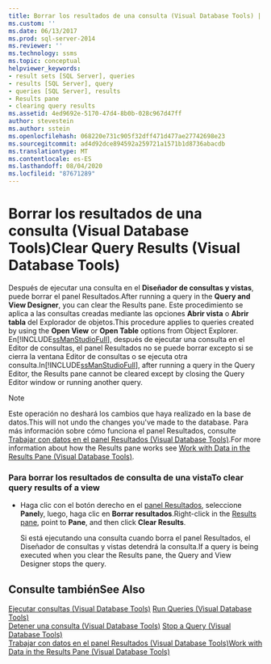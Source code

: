 ```yaml
---
title: Borrar los resultados de una consulta (Visual Database Tools) | Microsoft Docs
ms.custom: ''
ms.date: 06/13/2017
ms.prod: sql-server-2014
ms.reviewer: ''
ms.technology: ssms
ms.topic: conceptual
helpviewer_keywords:
- result sets [SQL Server], queries
- results [SQL Server], query
- queries [SQL Server], results
- Results pane
- clearing query results
ms.assetid: 4ed9692e-5170-47d4-8b0b-028c967d47ff
author: stevestein
ms.author: sstein
ms.openlocfilehash: 068220e731c905f32dff471d477ae27742698e23
ms.sourcegitcommit: ad4d92dce894592a259721a1571b1d8736abacdb
ms.translationtype: MT
ms.contentlocale: es-ES
ms.lasthandoff: 08/04/2020
ms.locfileid: "87671289"
---
```

# <a name="clear-query-results-visual-database-tools"></a><span data-ttu-id="e97fe-102">Borrar los resultados de una consulta (Visual Database Tools)</span><span class="sxs-lookup"><span data-stu-id="e97fe-102">Clear Query Results (Visual Database Tools)</span></span>
  <span data-ttu-id="e97fe-103">Después de ejecutar una consulta en el **Diseñador de consultas y vistas**, puede borrar el panel Resultados.</span><span class="sxs-lookup"><span data-stu-id="e97fe-103">After running a query in the **Query and View Designer**, you can clear the Results pane.</span></span> <span data-ttu-id="e97fe-104">Este procedimiento se aplica a las consultas creadas mediante las opciones **Abrir vista** o **Abrir tabla** del Explorador de objetos.</span><span class="sxs-lookup"><span data-stu-id="e97fe-104">This procedure applies to queries created by using the **Open View** or **Open Table** options from Object Explorer.</span></span> <span data-ttu-id="e97fe-105">En[!INCLUDE[ssManStudioFull](../../includes/ssmanstudiofull-md.md)], después de ejecutar una consulta en el Editor de consultas, el panel Resultados no se puede borrar excepto si se cierra la ventana Editor de consultas o se ejecuta otra consulta.</span><span class="sxs-lookup"><span data-stu-id="e97fe-105">In[!INCLUDE[ssManStudioFull](../../includes/ssmanstudiofull-md.md)], after running a query in the Query Editor, the Results pane cannot be cleared except by closing the Query Editor window or running another query.</span></span>  
  
> [!NOTE]  
>  <span data-ttu-id="e97fe-106">Este operación no deshará los cambios que haya realizado en la base de datos.</span><span class="sxs-lookup"><span data-stu-id="e97fe-106">This will not undo the changes you've made to the database.</span></span> <span data-ttu-id="e97fe-107">Para más información sobre cómo funciona el panel Resultados, consulte [Trabajar con datos en el panel Resultados &#40;Visual Database Tools&#41;](visual-database-tools.md).</span><span class="sxs-lookup"><span data-stu-id="e97fe-107">For more information about how the Results pane works see [Work with Data in the Results Pane &#40;Visual Database Tools&#41;](visual-database-tools.md).</span></span>  
  
### <a name="to-clear-query-results-of-a-view"></a><span data-ttu-id="e97fe-108">Para borrar los resultados de consulta de una vista</span><span class="sxs-lookup"><span data-stu-id="e97fe-108">To clear query results of a view</span></span>  
  
-   <span data-ttu-id="e97fe-109">Haga clic con el botón derecho en el [panel Resultados](visual-database-tools.md), seleccione **Panel**y, luego, haga clic en **Borrar resultados**.</span><span class="sxs-lookup"><span data-stu-id="e97fe-109">Right-click in the [Results pane](visual-database-tools.md), point to **Pane**, and then click **Clear Results**.</span></span>  
  
     <span data-ttu-id="e97fe-110">Si está ejecutando una consulta cuando borra el panel Resultados, el Diseñador de consultas y vistas detendrá la consulta.</span><span class="sxs-lookup"><span data-stu-id="e97fe-110">If a query is being executed when you clear the Results pane, the Query and View Designer stops the query.</span></span>  
  
## <a name="see-also"></a><span data-ttu-id="e97fe-111">Consulte también</span><span class="sxs-lookup"><span data-stu-id="e97fe-111">See Also</span></span>  
 <span data-ttu-id="e97fe-112">[Ejecutar consultas &#40;Visual Database Tools&#41;](run-queries-visual-database-tools.md) </span><span class="sxs-lookup"><span data-stu-id="e97fe-112">[Run Queries &#40;Visual Database Tools&#41;](run-queries-visual-database-tools.md) </span></span>  
 <span data-ttu-id="e97fe-113">[Detener una consulta &#40;Visual Database Tools&#41;](stop-a-query-visual-database-tools.md) </span><span class="sxs-lookup"><span data-stu-id="e97fe-113">[Stop a Query &#40;Visual Database Tools&#41;](stop-a-query-visual-database-tools.md) </span></span>  
 [<span data-ttu-id="e97fe-114">Trabajar con datos en el panel Resultados &#40;Visual Database Tools&#41;</span><span class="sxs-lookup"><span data-stu-id="e97fe-114">Work with Data in the Results Pane &#40;Visual Database Tools&#41;</span></span>](visual-database-tools.md)  
  
  
